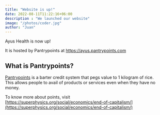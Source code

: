 ```yaml
---
title: "Website is up!"
date: 2022-08-11T11:22:16+06:00
description : "We launched our website"
image: "/photos/coder.jpg"
author: "Juan"
---
```



Ayus Health is now up!

It is hosted by Pantrypoints at https://ayus.pantrypoints.com


## What is Pantrypoints?

[Pantrypoints](https://pantrypoints.com) is a barter credit system that pegs value to 1 kilogram of rice. This allows people to avail of products or services even when they have no money. 

To know more about points, visit [https://superphysics.org/social/economics/end-of-capitalism/](https://superphysics.org/social/economics/end-of-capitalism/)
